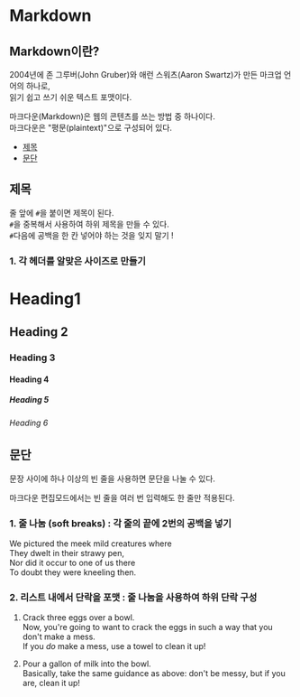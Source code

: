 # Markdown
## Markdown이란?

2004년에 존 그루버(John Gruber)와 애런 스워츠(Aaron Swartz)가 만든 마크업 언어의 하나로,  
읽기 쉽고 쓰기 쉬운 텍스트 포맷이다.

마크다운(Markdown)은 웹의 콘텐츠를 쓰는 방법 중 하나이다.  
마크다운은 "평문(plaintext)"으로 구성되어 있다.

* [제목](#제목)
* [문단](#문단)  

## 제목

줄 앞에 `#`을 붙이면 제목이 된다.  
`#`을 중복해서 사용하여 하위 제목을 만들 수 있다.  
`#`다음에 공백을 한 칸 넣어야 하는 것을 잊지 말기 !


### 1. 각 헤더를 알맞은 사이즈로 만들기 

# Heading1
## Heading 2
### Heading 3
#### Heading 4
##### Heading 5
###### Heading 6

## 문단

문장 사이에 하나 이상의 빈 줄을 사용하면 문단을 나눌 수 있다.

마크다운 편집모드에서는 빈 줄을 여러 번 입력해도 한 줄만 적용된다.

### 1. 줄 나눔 (soft breaks) : 각 줄의 끝에 2번의 공백을 넣기
We pictured the meek mild creatures where  
They dwelt in their strawy pen,  
Nor did it occur to one of us there  
To doubt they were kneeling then.

### 2. 리스트 내에서 단락을 포맷 : 줄 나눔을 사용하여 하위 단락 구성

1. Crack three eggs over a bowl.  
Now, you're going to want to crack the eggs in such a way that you don't make a mess.  
If you _do_ make a mess, use a towel to clean it up!

2. Pour a gallon of milk into the bowl.  
Basically, take the same guidance as above: don't be messy, but if you are, clean it up!

